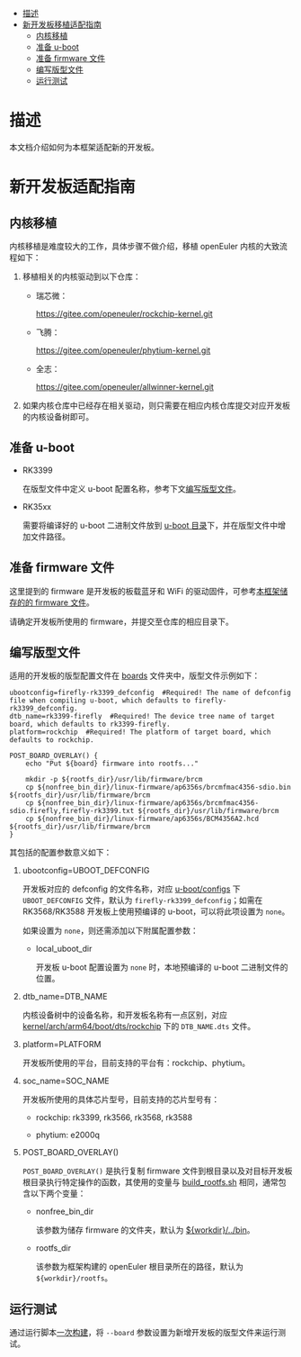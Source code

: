 - [描述](#描述)
- [新开发板移植适配指南](#新开发板移植适配指南)
  - [内核移植](#内核移植)
  - [准备 u-boot](#准备-u-boot)
  - [准备 firmware 文件](#准备-firmware-文件)
  - [编写版型文件](#编写版型文件)
  - [运行测试](#运行测试)

# 描述

本文档介绍如何为本框架适配新的开发板。

# 新开发板适配指南

## 内核移植

内核移植是难度较大的工作，具体步骤不做介绍，移植 openEuler 内核的大致流程如下：

  1.  移植相关的内核驱动到以下仓库：

       - 瑞芯微：

         https://gitee.com/openeuler/rockchip-kernel.git

       - 飞腾：

         https://gitee.com/openeuler/phytium-kernel.git

       - 全志：
       
         https://gitee.com/openeuler/allwinner-kernel.git

  2.  如果内核仓库中已经存在相关驱动，则只需要在相应内核仓库提交对应开发板的内核设备树即可。

## 准备 u-boot

  - RK3399

    在版型文件中定义 u-boot 配置名称，参考下文[编写版型文件](#编写版型文件)。

  - RK35xx

    需要将编译好的 u-boot 二进制文件放到 [u-boot 目录](../../scripts/rockchip/bin/u-boot/)下，并在版型文件中增加文件路径。

## 准备 firmware 文件
   
这里提到的 firmware 是开发板的板载蓝牙和 WiFi 的驱动固件，可参考[本框架储存的的 firmware 文件](../../scripts/rockchip/bin/linux-firmware/)。

请确定开发板所使用的 firmware，并提交至仓库的相应目录下。

## 编写版型文件

适用的开发板的版型配置文件在 [boards](../../scripts/rockchip/boards/) 文件夹中，版型文件示例如下：

```
ubootconfig=firefly-rk3399_defconfig  #Required! The name of defconfig file when compiling u-boot, which defaults to firefly-rk3399_defconfig.
dtb_name=rk3399-firefly  #Required! The device tree name of target board, which defaults to rk3399-firefly.
platform=rockchip  #Required! The platform of target board, which defaults to rockchip.

POST_BOARD_OVERLAY() {
    echo "Put ${board} firmware into rootfs..."

    mkdir -p ${rootfs_dir}/usr/lib/firmware/brcm
    cp ${nonfree_bin_dir}/linux-firmware/ap6356s/brcmfmac4356-sdio.bin ${rootfs_dir}/usr/lib/firmware/brcm
    cp ${nonfree_bin_dir}/linux-firmware/ap6356s/brcmfmac4356-sdio.firefly,firefly-rk3399.txt ${rootfs_dir}/usr/lib/firmware/brcm
    cp ${nonfree_bin_dir}/linux-firmware/ap6356s/BCM4356A2.hcd ${rootfs_dir}/usr/lib/firmware/brcm
}
```
    
其包括的配置参数意义如下：

  1.  ubootconfig=UBOOT_DEFCONFIG

      开发板对应的 defconfig 的文件名称，对应 [u-boot/configs](https://github.com/u-boot/u-boot/tree/master/configs) 下 `UBOOT_DEFCONFIG` 文件，默认为 `firefly-rk3399_defconfig`；如需在 RK3568/RK3588 开发板上使用预编译的 u-boot，可以将此项设置为 `none`。
      
      如果设置为 `none`，则还需添加以下附属配置参数：

        - local_uboot_dir

          开发板 u-boot 配置设置为 `none` 时，本地预编译的 u-boot 二进制文件的位置。

  2.  dtb_name=DTB_NAME

      内核设备树中的设备名称，和开发板名称有一点区别，对应 [kernel/arch/arm64/boot/dts/rockchip](https://gitee.com/openeuler/rockchip-kernel/tree/openEuler-22.03-LTS-SP3/arch/arm64/boot/dts/rockchip) 下的 `DTB_NAME.dts` 文件。

  3.  platform=PLATFORM

      开发板所使用的平台，目前支持的平台有：rockchip、phytium。


  4.  soc_name=SOC_NAME

      开发板所使用的具体芯片型号，目前支持的芯片型号有：

        - rockchip: rk3399, rk3566, rk3568, rk3588

        - phytium: e2000q
    
  5.  POST_BOARD_OVERLAY()

      `POST_BOARD_OVERLAY()` 是执行复制 firmware 文件到根目录以及对目标开发板根目录执行特定操作的函数，其使用的变量与 [build_rootfs.sh](../../scripts/rockchip/build_rootfs.sh) 相同，通常包含以下两个变量：

      - nonfree_bin_dir

        该参数为储存 firmware 的文件夹，默认为 [${workdir}/../bin](../../scripts/rockchip/bin/)。

      - rootfs_dir

        该参数为框架构建的 openEuler 根目录所在的路径，默认为 `${workdir}/rootfs`。
    
## 运行测试

通过运行脚本[一次构建](../瑞芯微等开发板.md#一次构建)，将 `--board` 参数设置为新增开发板的版型文件来运行测试。